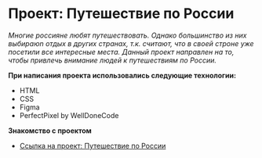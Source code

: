 # Проект: Путешествие по России

*Многие россияне любят путешествовать. Однако большинство из них выбираюn отдых в других странах, т.к. считают, что в своей строне уже посетили все интересные места. Данный проект направлен на то, чтобы привлечь внимание людей к путешествиям по России.*

**При написания проекта использовались следующие технологии:**
* HTML
* CSS
* Figma
* PerfectPixel by WellDoneCode

**Знакомство с проектом**

* [Ссылка на проект: Путешествие по России](https://alekseyyuriev.github.io/russian-travel/)
